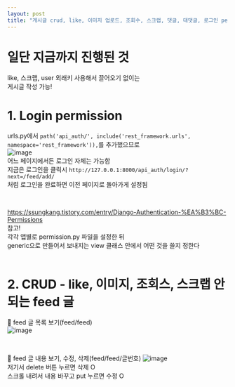 ```yaml
---
layout: post
title: "게시글 crud, like, 이미지 업로드, 조회수, 스크랩, 댓글, 대댓글, 로그인 permission"
---
```


# 일단 지금까지 진행된 것
like, 스크랩, user 외래키 사용해서 끌어오기 없이는  
게시글 작성 가능!  

# 1. Login permission
urls.py에서 `path('api_auth/', include('rest_framework.urls', namespace='rest_framework')),`를 추가했으므로  
![image](https://user-images.githubusercontent.com/86642180/184071149-5be305f2-5b17-4813-9b28-df6cd804f60c.png)  
어느 페이지에서든 로그인 자체는 가능함  
지금은 로그인을 클릭시 `http://127.0.0.1:8000/api_auth/login/?next=/feed/add/`  
처럼 로그인을 완료하면 이전 페이지로 돌아가게 설정됨  

<br>

https://ssungkang.tistory.com/entry/Django-Authentication-%EA%B3%BC-Permissions  
참고!  
각각 앱별로 permission.py 파일을 설정한 뒤  
generic으로 만들어서 보내지는 view 클래스 안에서 어떤 것을 쓸지 정한다  
<br>

# 2. CRUD - like, 이미지, 조회스, 스크랩 안되는 feed 글
📌 feed 글 목록 보기(feed/feed)  
![image](https://user-images.githubusercontent.com/86642180/184082517-b3ba7d6a-3f87-4884-b04b-c8090b20954a.png)  

<br>

📌 feed 글 내용 보기, 수정, 삭제(feed/feed/글번호)
![image](https://user-images.githubusercontent.com/86642180/184082709-c7ee1d6f-7f78-4004-9c3f-d1a4f4ae3dc5.png)  
저기서 delete 버튼 누르면 삭제 O  
스크롤 내려서 내용 바꾸고 put 누르면 수정 O  

<br>

